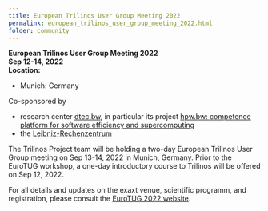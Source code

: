 ```yaml
---
title: European Trilinos User Group Meeting 2022
permalink: european_trilinos_user_group_meeting_2022.html
folder: community
---
```


**European Trilinos User Group Meeting 2022**  
**Sep 12-14, 2022**  
**Location:**
- Munich: Germany

Co-sponsored by
- research center [dtec.bw](https://dtecbw.de/), in particular its project [hpw.bw: competence platform for software efficiency and supercomputing](https://dtecbw.de/home/forschung/hsu/projekt-hpcbw/projekt-hpcbw)
- the [Leibniz-Rechenzentrum](https://www.lrz.de)

The Trilinos Project team will be holding a two-day European Trilinos User Group meeting on Sep 13-14, 2022 in Munich, Germany. Prior to the EuroTUG workshop, a one-day introductory course to Trilinos will be offered on Sep 12, 2022.

For all details and updates on the exaxt venue, scientific programm, and registration, please consult the [EuroTUG 2022 website](https://eurotug.github.io).

